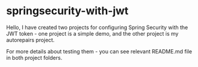 # springsecurity-with-jwt

Hello,
I have created two projects for configuring Spring Security with the JWT token - 
one project is a simple demo, and the other project is my autorepairs project.

For more details about testing them - you can see relevant README.md file in both project folders.
